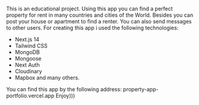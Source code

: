 This is an educational project. Using this app you can find a perfect property for rent in many countries and cities of the World. Besides you can post your house or apartment to find a renter.
You can also send messages to other users.
For creating this app i used the following technologies:
- Next.js 14
- Tailwind CSS
- MongoDB
- Mongoose
- Next Auth
- Cloudinary
- Mapbox
and many others.

You can find this app by the following address: property-app-portfolio.vercel.app
Enjoy)))
